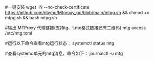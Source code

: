 #一键安装
wget -N --no-check-certificate https://github.com/nbyhc/Mtproxy_go/blob/main/mtpg.sh && chmod +x mtpg.sh && bash mtpg.sh


#输出 MTProxy 代理链接(支持tg、t.me格式链接还有二维码)
mtg access /etc/mtg.toml


#运行以下命令查看mtg运行状态：
systemctl status mtg


#查看systemd单元的mtg消息，命令如下：
journalctl -u mtg
